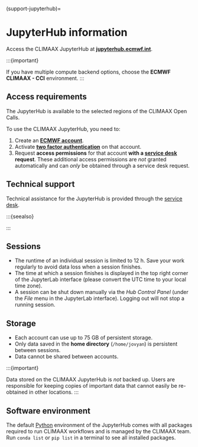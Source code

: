 (support-jupyterhub)=
# JupyterHub information

Access the CLIMAAX JupyterHub at **[jupyterhub.ecmwf.int](https://jupyterhub.ecmwf.int/)**.

:::{important}

If you have multiple compute backend options, choose the **ECMWF CLIMAAX - CCI** environment.
:::


## Access requirements

The JupyterHub is available to the selected regions of the CLIMAAX Open Calls.

To use the CLIMAAX JupyterHub, you need to:

1. Create an **[ECMWF account](#support-account)**.
2. Activate **[two factor authentication](https://confluence.ecmwf.int/display/UDOC/TOTP%3A+How+to+activate)** on that account.
3. Request **access permissions** for that account **with a [service desk](#support-servicedesk) request**.
   These additional access permissions are *not* granted automatically and can *only* be obtained through a service desk request.


## Technical support

Technical assistance for the JupyterHub is provided through the [service desk](#support-servicedesk).

:::{seealso}

[](./tips)
:::


## Sessions

- The runtime of an individual session is limited to 12 h.
  Save your work regularly to avoid data loss when a session finishes.
- The time at which a session finishes is displayed in the top right corner of the JupyterLab interface (please convert the UTC time to your local time zone).
- A session can be shut down manually via the *Hub Control Panel* (under the *File* menu in the JupyterLab interface).
  Logging out will not stop a running session.


## Storage

- Each account can use up to 75 GB of persistent storage.
- Only data saved in the **home directory** (`/home/jovyan`) is persistent between sessions.
- Data cannot be shared between accounts.

:::{important}

Data stored on the CLIMAAX JupyterHub is *not* backed up.
Users are responsible for keeping copies of important data that cannot easily be re-obtained in other locations.
:::


## Software environment

The default [Python](#software-python) environment of the JupyterHub comes with all packages required to run CLIMAAX workflows and is managed by the CLIMAAX team.
Run `conda list` or `pip list` in a terminal to see all installed packages.
